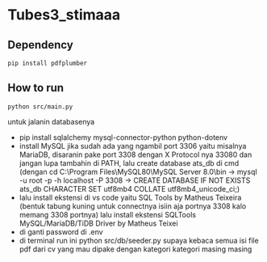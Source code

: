 # Tubes3_stimaaa


## Dependency
```
pip install pdfplumber
```

## How to run
```
python src/main.py
```

untuk jalanin databasenya
- pip install sqlalchemy mysql-connector-python python-dotenv
- install MySQL jika sudah ada yang ngambil port 3306 yaitu misalnya MariaDB, disaranin pake port 3308 dengan X Protocol nya 33080 dan jangan lupa tambahin di PATH, lalu create database ats_db di cmd (dengan cd C:\Program Files\MySQL80\MySQL Server 8.0\bin -> mysql -u root -p -h localhost -P 3308 -> CREATE DATABASE IF NOT EXISTS ats_db CHARACTER SET utf8mb4 COLLATE utf8mb4_unicode_ci;)
- lalu install ekstensi di vs code yaitu SQL Tools by Matheus Teixeira (bentuk tabung kuning untuk connectnya isiin aja portnya 3308 kalo memang 3308 portnya) lalu install ekstensi SQLTools MySQL/MariaDB/TiDB Driver by Matheus Teixei
- di ganti password di .env
- di terminal run ini
python src/db/seeder.py
supaya kebaca semua isi file pdf dari cv yang mau dipake dengan kategori kategori masing masing